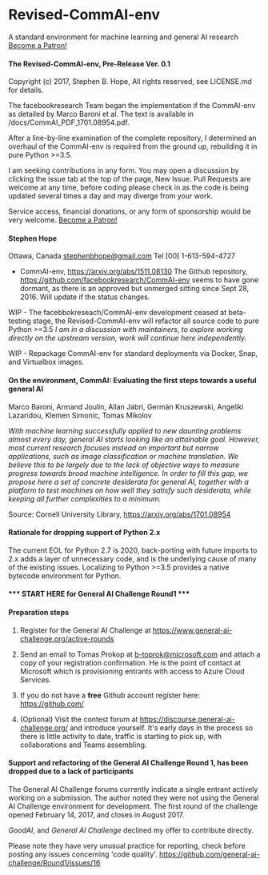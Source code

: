 # Revised-CommAI-env
A standard environment for machine learning and general AI research
 <a href="https://www.patreon.com/bePatron?u=5636094" data-patreon-widget-type="become-patron-button">Become a Patron!</a>

#### The Revised-CommAI-env, Pre-Release Ver. 0.1
Copyright (c) 2017, Stephen B. Hope, All rights reserved, see LICENSE.md for details.

The facebookresearch Team began the implementation if the CommAI-env as detailed by Marco Baroni et al. The text is
available in /docs/CommAI_PDF_1701.08954.pdf.

After a line-by-line examination of the complete repository, I determined an overhaul of the CommAI-env is required
from the ground up, rebuilding it in pure Python >=3.5.

I am seeking contributions in any form. You may open a discussion by clicking the issue tab at the top of the page,
New Issue. Pull Requests are welcome at any time, before coding please check in as the code is being updated several
times a day and may diverge from your work.

Service access, financial donations, or any form of sponsorship would be very welcome.   <a href="https://www.patreon.com/bePatron?u=5636094" data-patreon-widget-type="become-patron-button">Become a Patron!</a>

#### Stephen Hope
Ottawa, Canada
stephenbhope@gmail.com
Tel [00] 1-613-594-4727

 - CommAI-env, https://arxiv.org/abs/1511.08130  The Github repository, https://github.com/facebookresearch/CommAI-env
 seems to have gone dormant, as there is an approved but unmerged sitting since Sept 28, 2016. Will update if the
 status changes.

WIP - The facebbokreseach/CommAI-env development ceased at beta-testing stage, the Revised-CommAI-env will refactor
all source code to pure Python >=3.5 _I am in a discussion with maintainers, to explore working directly on the
upstream version, work will continue here independently._

WIP - Repackage CommAI-env for standard deployments via Docker, Snap, and Virtualbox images.


#### On the environment, CommAI: Evaluating the first steps towards a useful general AI
Marco Baroni, Armand Joulin, Allan Jabri, Germàn Kruszewski, Angeliki Lazaridou, Klemen Simonic, Tomas Mikolov

_With machine learning successfully applied to new daunting problems almost every day, general AI starts looking
like an attainable goal. However, most current research focuses instead on important but narrow applications,
such as image classification or machine translation. We believe this to be largely due to the lack of objective
ways to measure progress towards broad machine intelligence. In order to fill this gap, we propose here a set of
concrete desiderata for general AI, together with a platform to test machines on how well they satisfy such
desiderata, while keeping all further complexities to a minimum._

Source: Cornell University Library, https://arxiv.org/abs/1701.08954

#### Rationale for dropping support of Python 2.x

The current EOL for Python 2.7 is 2020, back-porting with future imports to 2.x adds a layer of unnecessary code,
and is the underlying cause of many of the existing issues. Localizing to Python >=3.5 provides a native bytecode
environment for Python.

#### *** START HERE for General AI Challenge Round1 ***

#### Preparation steps

1. Register for the General AI Challenge at https://www.general-ai-challenge.org/active-rounds

2. Send an email to Tomas Prokop at b-toprok@microsoft.com and attach a copy of your registration confirmation. He is
the point of contact at Microsoft which is provisioning entrants with access to Azure Cloud Services.

3. If you do not have a **free** Github account register here: https://github.com/

4. (Optional) Visit the contest forum at https://discourse.general-ai-challenge.org/ and introduce yourself. It's early
days in the process so there is little activity to date, traffic is starting to pick up, with collaborations and Teams
assembling.

#### Support and refactoring of the General AI Challenge Round 1, has been dropped due to a lack of participants
The General AI Challenge forums currently indicate a single entrant actively working on a submission.
 The author noted they were not using the General AI Challenge environment for development.  The first round of the
 challenge opened February 14, 2017, and closes in August 2017.

_GoodAI_, and _General AI Challenge_ declined my offer to contribute directly.

Please note they have very unusual practice for reporting, check before posting any issues concerning 'code quality'.
https://github.com/general-ai-challenge/Round1/issues/16
